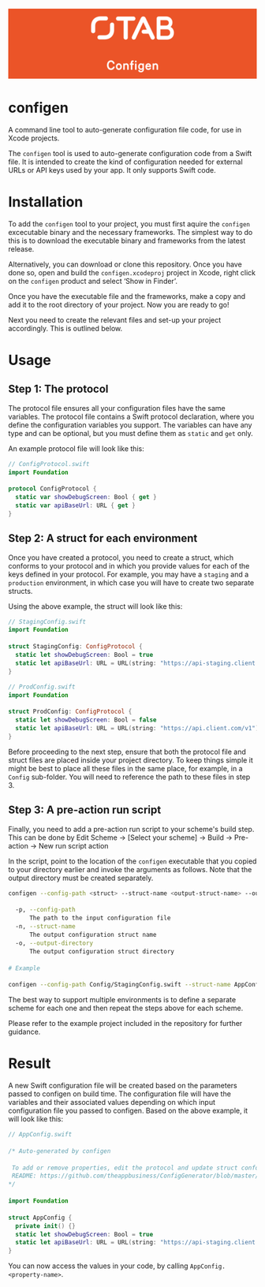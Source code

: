 ![The App Business](Assets/logo.png)

# configen

A command line tool to auto-generate configuration file code, for use in Xcode projects.

The `configen` tool is used to auto-generate configuration code from a Swift file. It is intended to
create the kind of configuration needed for external URLs or API keys used by your app. It only supports Swift code.

# Installation

To add the `configen` tool to your project, you must first aquire the `configen` excecutable binary and the necessary frameworks. The simplest way to do this is to download the executable binary and frameworks from the latest release.

Alternatively, you can download or clone this repository. Once you have done so, open and build the `configen.xcodeproj` project in Xcode, right click on the `configen` product and select ‘Show in Finder’.

Once you have the executable file and the frameworks, make a copy and add it to the root directory of your project. Now you are ready to go! 

Next you need to create the relevant files and set-up your project accordingly. This is outlined below.

# Usage

## Step 1: The protocol

The protocol file ensures all your configuration files have the same variables. The protocol file contains a Swift protocol declaration, where you define the configuration variables you support. The variables can have any type and can be optional, but you must define them as `static` and `get` only.

An example protocol file will look like this:

```swift
// ConfigProtocol.swift
import Foundation

protocol ConfigProtocol {
  static var showDebugScreen: Bool { get }
  static var apiBaseUrl: URL { get }
}
```

## Step 2: A struct for each environment

Once you have created a protocol, you need to create a struct, which conforms to your protocol and in which you provide values for each of the keys defined in your protocol. For example, you may have a `staging` and a `production` environment, in which case you will have to create two separate structs.

Using the above example, the struct will look like this: 

```swift
// StagingConfig.swift
import Foundation

struct StagingConfig: ConfigProtocol {
  static let showDebugScreen: Bool = true
  static let apiBaseUrl: URL = URL(string: "https://api-staging.client.com/v1")!
}
```

```swift
// ProdConfig.swift
import Foundation

struct ProdConfig: ConfigProtocol {
  static let showDebugScreen: Bool = false
  static let apiBaseUrl: URL = URL(string: "https://api.client.com/v1")!
}
```

Before proceeding to the next step, ensure that both the protocol file and struct files are placed inside your project directory. To keep things simple it might be best to place all these files in the same place, for example, in a `Config` sub-folder. You will need to reference the path to these files in step 3. 

## Step 3: A pre-action run script

Finally, you need to add a pre-action run script to your scheme's build step. This can be done by Edit Scheme -> [Select your scheme] -> Build -> Pre-action -> New run script action

In the script, point to the location of the `configen` executable that you copied to your directory earlier and invoke the arguments as follows. Note that the output directory must be created separately.

```sh
configen --config-path <struct> --struct-name <output-struct-name> --output-directory <output-directory>

  -p, --config-path
      The path to the input configuration file
  -n, --struct-name
      The output configuration struct name
  -o, --output-directory
      The output configuration struct directory

# Example

configen --config-path Config/StagingConfig.swift --struct-name AppConfig --output-directory Config

```

The best way to support multiple environments is to define a separate scheme for each one and then repeat the steps above for each scheme.

Please refer to the example project included in the repository for further guidance.

# Result

A new Swift configuration file will be created based on the parameters passed to configen on build time. The configuration file will have the variables and their associated values depending on which input configuration file you passed to configen. Based on the above example, it will look like this:

```swift
// AppConfig.swift

/* Auto-generated by configen

 To add or remove properties, edit the protocol and update struct conformance.
 README: https://github.com/theappbusiness/ConfigGenerator/blob/master/README.md
*/

import Foundation

struct AppConfig {
  private init() {}
  static let showDebugScreen: Bool = true
  static let apiBaseUrl: URL = URL(string: "https://api-staging.client.com/v1")!
}
```

You can now access the values in your code, by calling `AppConfig.<property-name>`.